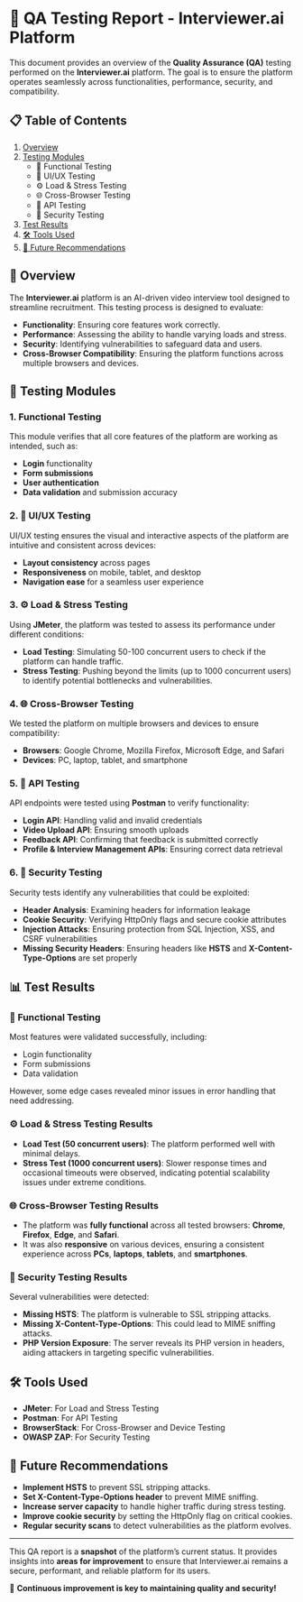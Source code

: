 # 🚀 QA Testing Report - Interviewer.ai Platform

This document provides an overview of the **Quality Assurance (QA)** testing performed on the **Interviewer.ai** platform. The goal is to ensure the platform operates seamlessly across functionalities, performance, security, and compatibility.

## 📋 Table of Contents
1. [Overview](#overview)
2. [Testing Modules](#testing-modules)
    - 🧪 Functional Testing
    - 🎨 UI/UX Testing
    - ⚙️ Load & Stress Testing
    - 🌐 Cross-Browser Testing
    - 🔌 API Testing
    - 🔐 Security Testing
3. [Test Results](#test-results)
4. [🛠 Tools Used](#tools-used)
5. [🔮 Future Recommendations](#future-recommendations)

## 📌 Overview
The **Interviewer.ai** platform is an AI-driven video interview tool designed to streamline recruitment. This testing process is designed to evaluate:
- **Functionality**: Ensuring core features work correctly.
- **Performance**: Assessing the ability to handle varying loads and stress.
- **Security**: Identifying vulnerabilities to safeguard data and users.
- **Cross-Browser Compatibility**: Ensuring the platform functions across multiple browsers and devices.

## 🧪 Testing Modules

### 1. **Functional Testing**
This module verifies that all core features of the platform are working as intended, such as:
- **Login** functionality
- **Form submissions**
- **User authentication**
- **Data validation** and submission accuracy

### 2. **🎨 UI/UX Testing**
UI/UX testing ensures the visual and interactive aspects of the platform are intuitive and consistent across devices:
- **Layout consistency** across pages
- **Responsiveness** on mobile, tablet, and desktop
- **Navigation ease** for a seamless user experience

### 3. **⚙️ Load & Stress Testing**
Using **JMeter**, the platform was tested to assess its performance under different conditions:
- **Load Testing**: Simulating 50-100 concurrent users to check if the platform can handle traffic.
- **Stress Testing**: Pushing beyond the limits (up to 1000 concurrent users) to identify potential bottlenecks and vulnerabilities.

### 4. **🌐 Cross-Browser Testing**
We tested the platform on multiple browsers and devices to ensure compatibility:
- **Browsers**: Google Chrome, Mozilla Firefox, Microsoft Edge, and Safari
- **Devices**: PC, laptop, tablet, and smartphone

### 5. **🔌 API Testing**
API endpoints were tested using **Postman** to verify functionality:
- **Login API**: Handling valid and invalid credentials
- **Video Upload API**: Ensuring smooth uploads
- **Feedback API**: Confirming that feedback is submitted correctly
- **Profile & Interview Management APIs**: Ensuring correct data retrieval

### 6. **🔐 Security Testing**
Security tests identify any vulnerabilities that could be exploited:
- **Header Analysis**: Examining headers for information leakage
- **Cookie Security**: Verifying HttpOnly flags and secure cookie attributes
- **Injection Attacks**: Ensuring protection from SQL Injection, XSS, and CSRF vulnerabilities
- **Missing Security Headers**: Ensuring headers like **HSTS** and **X-Content-Type-Options** are set properly

## 📊 Test Results

### 🧪 Functional Testing
Most features were validated successfully, including:
- Login functionality
- Form submissions
- Data validation

However, some edge cases revealed minor issues in error handling that need addressing.

### ⚙️ Load & Stress Testing Results
- **Load Test (50 concurrent users)**: The platform performed well with minimal delays.
- **Stress Test (1000 concurrent users)**: Slower response times and occasional timeouts were observed, indicating potential scalability issues under extreme conditions.

### 🌐 Cross-Browser Testing Results
- The platform was **fully functional** across all tested browsers: **Chrome**, **Firefox**, **Edge**, and **Safari**.
- It was also **responsive** on various devices, ensuring a consistent experience across **PCs**, **laptops**, **tablets**, and **smartphones**.

### 🔐 Security Testing Results
Several vulnerabilities were detected:
- **Missing HSTS**: The platform is vulnerable to SSL stripping attacks.
- **Missing X-Content-Type-Options**: This could lead to MIME sniffing attacks.
- **PHP Version Exposure**: The server reveals its PHP version in headers, aiding attackers in targeting specific vulnerabilities.

## 🛠 Tools Used
- **JMeter**: For Load and Stress Testing
- **Postman**: For API Testing
- **BrowserStack**: For Cross-Browser and Device Testing
- **OWASP ZAP**: For Security Testing

## 🔮 Future Recommendations
- **Implement HSTS** to prevent SSL stripping attacks.
- **Set X-Content-Type-Options header** to prevent MIME sniffing.
- **Increase server capacity** to handle higher traffic during stress testing.
- **Improve cookie security** by setting the HttpOnly flag on critical cookies.
- **Regular security scans** to detect vulnerabilities as the platform evolves.

---

This QA report is a **snapshot** of the platform’s current status. It provides insights into **areas for improvement** to ensure that Interviewer.ai remains a secure, performant, and reliable platform for its users.

🔧 **Continuous improvement is key to maintaining quality and security!**
